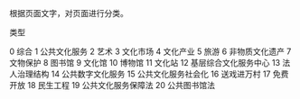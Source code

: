根据页面文字，对页面进行分类。

类型

0 综合
1 公共文化服务
2 艺术
3 文化市场
4 文化产业
5 旅游
6 非物质文化遗产
7 文物保护
8 图书馆
9 文化馆
10 博物馆
11 文化站
12 基层综合文化服务中心
13 法人治理结构
14 公共数字文化服务
15 公共文化服务社会化
16 送戏进万村
17 免费开放
18 民生工程
19 公共文化服务保障法
20 公共图书馆法


